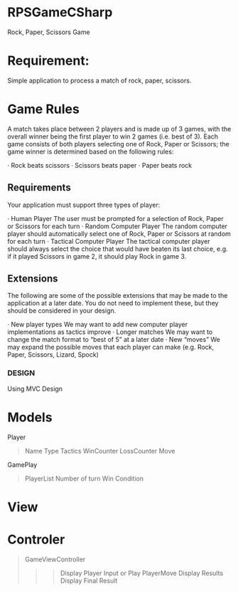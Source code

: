 # RPSGameCSharp
Rock, Paper, Scissors Game

# Requirement:
Simple application to process a match of rock, paper, scissors.

# Game Rules

A match takes place between 2 players and is made up of 3 games, with the overall winner being the first player to win 2 games (i.e. best of 3).
Each game consists of both players selecting one of Rock, Paper or Scissors; the game winner is determined based on the following rules:

· Rock beats scissors
· Scissors beats paper
· Paper beats rock

## Requirements

Your application must support three types of player:

· Human Player The user must be prompted for a selection of Rock, Paper or Scissors for each turn
· Random Computer Player The random computer player should automatically select one of Rock, Paper or Scissors at random for each turn
· Tactical Computer Player The tactical computer player should always select the choice that would have beaten its last choice, e.g. if it played Scissors in game 2, it should play Rock in game 3.

## Extensions

The following are some of the possible extensions that may be made to the application at a later date. You do not need to implement these, but they should be considered in your design.

· New player types We may want to add new computer player implementations as tactics improve
· Longer matches We may want to change the match format to “best of 5” at a later date
· New “moves” We may expand the possible moves that each player can make (e.g. Rock, Paper, Scissors, Lizard, Spock)


### DESIGN
Using MVC Design
# Models
Player
 > Name
 > Type
 > Tactics
 > WinCounter
 > LossCounter
 > Move

GamePlay
 > PlayerList
 > Number of turn
 > Win Condition
 
# View

# Controler
 > GameViewController
 >>> Display Player
 >>> Input or Play PlayerMove
 >>> Display Results
 >>> Display Final Result
 
 
